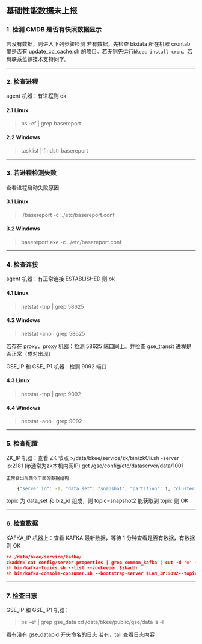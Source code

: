 ## 基础性能数据未上报
### 1. 检测 CMDB 是否有快照数据显示
若没有数据，则进入下列步骤检测
若有数据，先检查 bkdata 所在机器 crontab 里是否有 update_cc_cache.sh 的项目。若无则先运行`bkeec install cron`。若有联系蓝鲸技术支持同学。

-----
### 2. 检查进程
agent 机器：有进程则 ok

#### 2.1 Linux
>ps -ef | grep basereport

#### 2.2 Windows
>tasklist | findstr basereport


-----
### 3. 若进程检测失败
查看进程启动失败原因

#### 3.1 Linux
> ./basereport -c ../etc/basereport.conf

#### 3.2 Windows
> basereport.exe -c ../etc/basereport.conf

-----
### 4. 检查连接
agent 机器：有正常连接 ESTABLISHED 则 ok

#### 4.1 Linux
>netstat -tnp | grep 58625

#### 4.2 Windows
>netstat -ano | grep 58625

若存在 proxy，proxy 机器：检测 58625 端口同上。并检查 gse_transit 进程是否正常（成对出现）

GSE_IP 和 GSE_IP1 机器：检测 9092 端口

#### 4.3 Linux
>netstat -tnp | grep 9092

#### 4.4 Windows
>netstat -ano | grep 9092

-----
### 5. 检查配置
ZK_IP 机器：查看 ZK 节点
		>/data/bkee/service/zk/bin/zkCli.sh -server ip:2181 (ip通常为zk本机内网IP)
	get /gse/config/etc/dataserver/data/1001

	正常会出现类似下面的数据结构
```bash
	{"server_id": -1, "data_set": "snapshot", "partition": 1, "cluster_ind	ex": 0, "biz_id": 2, "msg_system": 1}
```

topic 为 data_set 和 biz_id 组成，则
topic=snapshot2
能获取到 topic 则 OK

-----
### 6. 检查数据
KAFKA_IP 机器上：查看 KAFKA 最新数据，等待 1 分钟查看是否有数据，有数据则 OK

```json
cd /data/bkee/service/kafka/
zkaddr=`cat config/server.properties | grep common_kafka | cut -d '=' -f 2`
sh bin/kafka-topics.sh --list --zookeeper $zkaddr
sh bin/kafka-console-consumer.sh --bootstrap-server $LAN_IP:9092--topic $topic（第5步查询到的）
```

-----
### 7. 检查日志
GSE_IP 和 GSE_IP1 机器：
> ps -ef | grep gse_data
cd /data/bkee/public/gse/data
ls -l

看有没有 gse_datapid 开头命名的日志
若有，tail 查看日志内容



